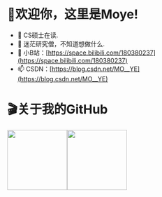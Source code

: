 # 👋欢迎你，这里是Moye!

- 🧐 CS硕士在读.
- 👀 迷茫研究僧，不知道想做什么.
- 🔭 小B站：[https://space.bilibili.com/180380237](https://space.bilibili.com/180380237)
- 📫 CSDN：[https://blog.csdn.net/MO__YE](https://blog.csdn.net/MO__YE)



# 🎬关于我的GitHub

<img align="" height="137px" src="https://github-readme-stats.vercel.app/api?username=moye12325&hide_title=true&hide_border=true&show_icons=true&include_all_commits=true&line_height=21&bg_color=0,EC6C6C,FFD479,FFFC79,73FA79&theme=graywhite&locale=cn" /><img align="" height="137px" src="https://github-readme-stats.vercel.app/api/top-langs/?username=moye12325&hide_title=true&hide_border=true&layout=compact&bg_color=0,73FA79,73FDFF,D783FF&theme=graywhite&locale=cn" />

<!--
**moye12325/moye12325** is a ✨ _special_ ✨ repository because its `README.md` (this file) appears on your GitHub profile.

Here are some ideas to get you started:

- 🔭 I’m currently working on ...
- 🌱 I’m currently learning ...
- 👯 I’m looking to collaborate on ...
- 🤔 I’m looking for help with ...
- 💬 Ask me about ...
- 📫 How to reach me: ...
- 😄 Pronouns: ...
- ⚡ Fun fact: ...
-->
